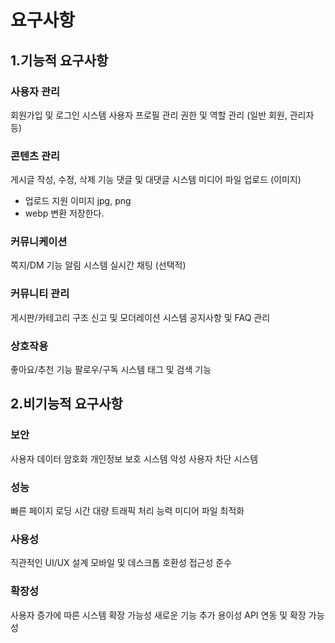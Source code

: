 # 요구사항  
## 1.기능적 요구사항

### 사용자 관리

회원가입 및 로그인 시스템
사용자 프로필 관리
권한 및 역할 관리 (일반 회원, 관리자 등)


### 콘텐츠 관리

게시글 작성, 수정, 삭제 기능
댓글 및 대댓글 시스템
미디어 파일 업로드 (이미지)
- 업로드 지원 이미지 jpg, png
- webp 변환 저장한다.


### 커뮤니케이션

쪽지/DM 기능
알림 시스템
실시간 채팅 (선택적)


### 커뮤니티 관리

게시판/카테고리 구조
신고 및 모더레이션 시스템
공지사항 및 FAQ 관리


### 상호작용

좋아요/추천 기능
팔로우/구독 시스템
태그 및 검색 기능



## 2.비기능적 요구사항

### 보안

사용자 데이터 암호화
개인정보 보호 시스템
악성 사용자 차단 시스템


### 성능

빠른 페이지 로딩 시간
대량 트래픽 처리 능력
미디어 파일 최적화


### 사용성

직관적인 UI/UX 설계
모바일 및 데스크톱 호환성
접근성 준수


### 확장성

사용자 증가에 따른 시스템 확장 가능성
새로운 기능 추가 용이성
API 연동 및 확장 가능성
